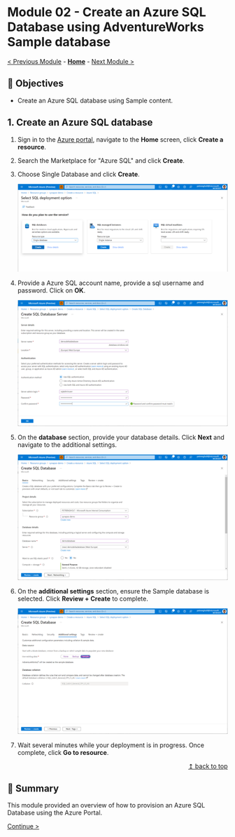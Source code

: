 # Module 02 - Create an Azure SQL Database using AdventureWorks Sample database

[< Previous Module](../module01/module01.md) - **[Home](../README.md)** - [Next Module >](../module03/module03.md)

## :dart: Objectives

* Create an Azure SQL database using Sample content.

## 1. Create an Azure SQL database

1. Sign in to the [Azure portal](https://portal.azure.com), navigate to the **Home** screen, click **Create a resource**.
2. Search the Marketplace for "Azure SQL" and click **Create**.
3. Choose Single Database and click **Create**.

    ![Create a Resource](../module02/screen01.png)  

4. Provide a Azure SQL account name, provide a sql username and password. Click on **OK**.

    ![Provide details](../module02/screen02.png)  

5. On the **database** section, provide your database details. Click **Next** and navigate to the additional settings.

    ![Use Sample database](../module02/screen03.png)

6. On the **additional settings** section, ensure the Sample database is selected. Click **Review + Create** to complete.

    ![Review and complete](../module02/screen04.png)  

7. Wait several minutes while your deployment is in progress. Once complete, click **Go to resource**.

<div align="right"><a href="#module-02---create-an-azure-sql-database-using-adventureworks-sample-database">↥ back to top</a></div>


## :tada: Summary

This module provided an overview of how to provision an Azure SQL Database using the Azure Portal.

[Continue >](../module03/module03.md)